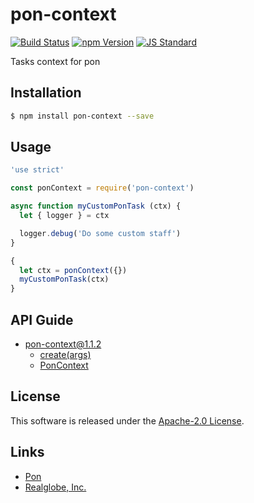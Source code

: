 pon-context
==========

<!---
This file is generated by ape-tmpl. Do not update manually.
--->

<!-- Badge Start -->
<a name="badges"></a>

[![Build Status][bd_travis_com_shield_url]][bd_travis_com_url]
[![npm Version][bd_npm_shield_url]][bd_npm_url]
[![JS Standard][bd_standard_shield_url]][bd_standard_url]

[bd_repo_url]: https://github.com/realglobe-Inc/pon-context
[bd_travis_url]: http://travis-ci.org/realglobe-Inc/pon-context
[bd_travis_shield_url]: http://img.shields.io/travis/realglobe-Inc/pon-context.svg?style=flat
[bd_travis_com_url]: http://travis-ci.com/realglobe-Inc/pon-context
[bd_travis_com_shield_url]: https://api.travis-ci.com/realglobe-Inc/pon-context.svg?token=aeFzCpBZebyaRijpCFmm
[bd_license_url]: https://github.com/realglobe-Inc/pon-context/blob/master/LICENSE
[bd_codeclimate_url]: http://codeclimate.com/github/realglobe-Inc/pon-context
[bd_codeclimate_shield_url]: http://img.shields.io/codeclimate/github/realglobe-Inc/pon-context.svg?style=flat
[bd_codeclimate_coverage_shield_url]: http://img.shields.io/codeclimate/coverage/github/realglobe-Inc/pon-context.svg?style=flat
[bd_gemnasium_url]: https://gemnasium.com/realglobe-Inc/pon-context
[bd_gemnasium_shield_url]: https://gemnasium.com/realglobe-Inc/pon-context.svg
[bd_npm_url]: http://www.npmjs.org/package/pon-context
[bd_npm_shield_url]: http://img.shields.io/npm/v/pon-context.svg?style=flat
[bd_standard_url]: http://standardjs.com/
[bd_standard_shield_url]: https://img.shields.io/badge/code%20style-standard-brightgreen.svg

<!-- Badge End -->


<!-- Description Start -->
<a name="description"></a>

Tasks context for pon

<!-- Description End -->


<!-- Overview Start -->
<a name="overview"></a>



<!-- Overview End -->


<!-- Sections Start -->
<a name="sections"></a>

<!-- Section from "doc/guides/01.Installation.md.hbs" Start -->

<a name="section-doc-guides-01-installation-md"></a>

Installation
-----

```bash
$ npm install pon-context --save
```


<!-- Section from "doc/guides/01.Installation.md.hbs" End -->

<!-- Section from "doc/guides/02.Usage.md.hbs" Start -->

<a name="section-doc-guides-02-usage-md"></a>

Usage
---------

```javascript
'use strict'

const ponContext = require('pon-context')

async function myCustomPonTask (ctx) {
  let { logger } = ctx

  logger.debug('Do some custom staff')
}

{
  let ctx = ponContext({})
  myCustomPonTask(ctx)
}

```


<!-- Section from "doc/guides/02.Usage.md.hbs" End -->

<!-- Section from "doc/guides/10.API Guide.md.hbs" Start -->

<a name="section-doc-guides-10-a-p-i-guide-md"></a>

API Guide
-----

+ [pon-context@1.1.2](./doc/api/api.md)
  + [create(args)](./doc/api/api.md#pon-context-function-create)
  + [PonContext](./doc/api/api.md#pon-context-class)


<!-- Section from "doc/guides/10.API Guide.md.hbs" End -->


<!-- Sections Start -->


<!-- LICENSE Start -->
<a name="license"></a>

License
-------
This software is released under the [Apache-2.0 License](https://github.com/realglobe-Inc/pon-context/blob/master/LICENSE).

<!-- LICENSE End -->


<!-- Links Start -->
<a name="links"></a>

Links
------

+ [Pon][pon_url]
+ [Realglobe, Inc.][realglobe,_inc__url]

[pon_url]: https://github.com/realglobe-Inc/pon
[realglobe,_inc__url]: http://realglobe.jp

<!-- Links End -->
